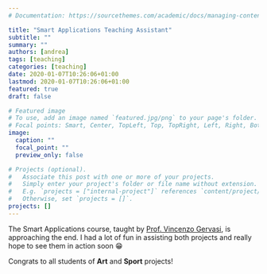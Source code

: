 ```yaml
---
# Documentation: https://sourcethemes.com/academic/docs/managing-content/

title: "Smart Applications Teaching Assistant"
subtitle: ""
summary: ""
authors: [andrea]
tags: [teaching]
categories: [teaching]
date: 2020-01-07T10:26:06+01:00
lastmod: 2020-01-07T10:26:06+01:00
featured: true
draft: false

# Featured image
# To use, add an image named `featured.jpg/png` to your page's folder.
# Focal points: Smart, Center, TopLeft, Top, TopRight, Left, Right, BottomLeft, Bottom, BottomRight.
image:
  caption: ""
  focal_point: ""
  preview_only: false

# Projects (optional).
#   Associate this post with one or more of your projects.
#   Simply enter your project's folder or file name without extension.
#   E.g. `projects = ["internal-project"]` references `content/project/deep-learning/index.md`.
#   Otherwise, set `projects = []`.
projects: []
---
```

The Smart Applications course, taught by [Prof. Vincenzo Gervasi](http://circe.di.unipi.it/~gervasi/main/), is approaching the end. I had a lot of fun in assisting both projects and really hope to see them in action soon :grin: 

Congrats to all students of **Art** and **Sport** projects!